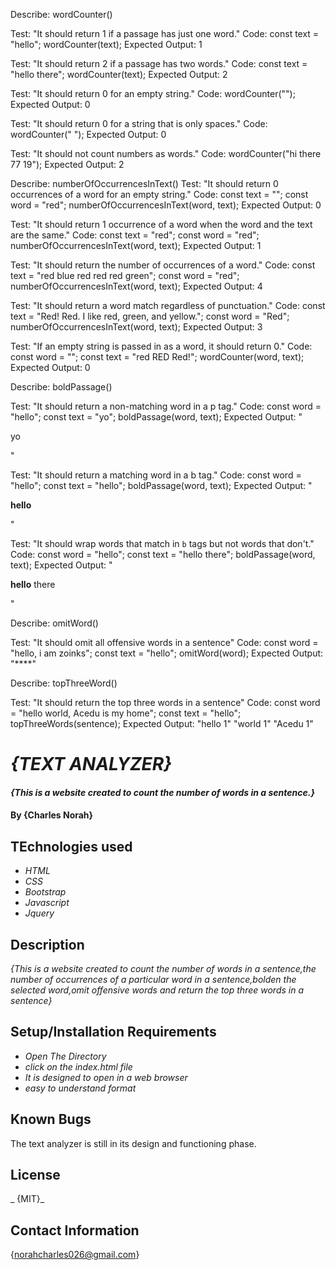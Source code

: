 Describe: wordCounter()

Test: "It should return 1 if a passage has just one word."
Code:
const text = "hello";
wordCounter(text);
Expected Output: 1


<!-- Our second test. -->
Test: "It should return 2 if a passage has two words."
Code:
const text = "hello there";
wordCounter(text);
Expected Output: 2



Test: "It should return 0 for an empty string."
Code: wordCounter("");
Expected Output: 0


Test: "It should return 0 for a string that is only spaces."
Code: wordCounter("            ");
Expected Output: 0


Test: "It should not count numbers as words."
Code: wordCounter("hi there 77 19");
Expected Output: 2




<!-- Second  Function -->

Describe: numberOfOccurrencesInText()
Test: "It should return 0 occurrences of a word for an empty string."
Code:
const text = "";
const word = "red";
numberOfOccurrencesInText(word, text);
Expected Output: 0


Test: "It should return 1 occurrence of a word when the word and the text are the same."
Code:
const text = "red";
const word = "red";
numberOfOccurrencesInText(word, text);
Expected Output: 1


Test: "It should return the number of occurrences of a word."
Code:
const text = "red blue red red red green";
const word = "red";
numberOfOccurrencesInText(word, text);
Expected Output: 4


Test: "It should return a word match regardless of punctuation."
Code:
const text = "Red! Red. I like red, green, and yellow.";
const word = "Red";
numberOfOccurrencesInText(word, text);
Expected Output: 3


Test: "If an empty string is passed in as a word, it should return 0."
Code:
const word = "";
const text = "red RED Red!";
wordCounter(word, text);
Expected Output: 0



<!-- Third Function -->
Describe: boldPassage()

Test: "It should return a non-matching word in a p tag."
Code:
const word = "hello";
const text = "yo";
boldPassage(word, text);
Expected Output: "<p>yo</p>"

<!-- Sub-Function -->
Test: "It should return a matching word in a b tag."
Code:
const word = "hello";
const text = "hello";
boldPassage(word, text);
Expected Output: "<p><b>hello</b></p>"


Test: "It should wrap words that match in `b` tags but not words that don't."
Code:
const word = "hello";
const text = "hello there";
boldPassage(word, text);
Expected Output: "<p><b>hello</b> there</p>"


<!-- Fourth Function -->
Describe: omitWord()

Test: "It should omit all offensive words in a sentence"
Code:
const word = "hello, i am zoinks";
const text = "hello";
omitWord(word);
Expected Output: "****"


<!-- Fifth Function -->
Describe: topThreeWord()

Test: "It should return the top three words in a sentence"
Code:
const word = "hello world, Acedu is my home";
const text = "hello";
topThreeWords(sentence);
Expected Output: "hello 1" "world 1" "Acedu 1"





# _{TEXT ANALYZER}_

#### _{This is a website created to count the number of words in a sentence.}_

#### By {Charles Norah}

## TEchnologies used
* _HTML_
* _CSS_
* _Bootstrap_
* _Javascript_
* _Jquery_

## Description
_{This is a website created to count the number of words in a sentence,the number of occurrences of a particular word in a sentence,bolden the selected word,omit offensive words and return the top three words in a sentence}_

## Setup/Installation Requirements
* _Open The Directory_
* _click on the index.html file_
* _It is designed to open in a web browser_
* _easy to understand format_


## Known Bugs
The text analyzer is still in its design and functioning phase.

## License 
_ {MIT}_

## Contact Information
{norahcharles026@gmail.com}